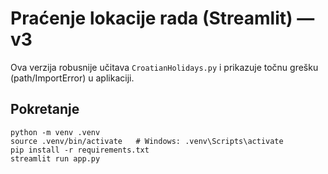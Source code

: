 # Praćenje lokacije rada (Streamlit) — v3

Ova verzija robusnije učitava `CroatianHolidays.py` i prikazuje točnu grešku (path/ImportError) u aplikaciji.

## Pokretanje
```
python -m venv .venv
source .venv/bin/activate   # Windows: .venv\Scripts\activate
pip install -r requirements.txt
streamlit run app.py
```